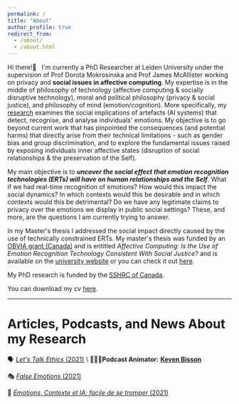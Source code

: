 ```yaml
---
permalink: /
title: "About"
author_profile: true
redirect_from: 
  - /about/
  - /about.html
---
```


Hi there!👋 &nbsp;   I'm currently a PhD Researcher at Leiden University under the supervision of Prof Dorota Mokrosinska and Prof James McAllister working on privacy and **social issues in affective computing**. My expertise is in the middle of philosophy of technology (affective computing & socially disruptive technology), moral and political philosophy (privacy & social justice), and philosophy of mind (emotion/cognition). More specifically, my [research](https://www.universiteitleiden.nl/en/staffmembers/alexandra-pregent#tab-1) examines the social implications of artefacts (AI systems) that detect, recognise, and analyse individuals' emotions. My objective is to go beyond current work that has pinpointed the consequences (and potential harms) that directly arise from their technical limitations - such as gender bias and group discrimination, and to explore the fundamental issues raised by exposing individuals inner affective states (disruption of social relationships & the preservation of the Self).

My main objective is to ***uncover the social effect that emotion recognition technologies (ERTs) will have on human relationships and the Self***. What if we had real-time recognition of emotions? How would this impact the social dynamics? In which contexts would this be desirable and in which contexts would this be detrimental? Do we have any legitimate claims to privacy over the emotions we display in public social settings? These, and more, are the questions I am currently trying to answer. 

In my Master's thesis I addressed the social impact directly caused by the use of technically constrained ERTs. My master's thesis was funded by an [OBVIA grant (Canada)](https://www.obvia.ca/actualites/felicitations-aux-laureates-du-programme-de-bourses-dappui-la-releve-2020) and is entitled *Affective Computing: Is the Use of Emotion Recognition Technology Consistent With Social Justice?* and is available on the [university website](https://www.fp.ulaval.ca/recherche/theses-et-memoires?titre=Informatique+affective%3A+L%E2%80%99utilisation+des+syst%C3%A8mes+de+reconnaissance+des+%C3%A9motions+est-elle+en+coh%C3%A9rence+avec+la+justice+sociale&type=All&etat=All&annee=All) or you can check it out [here](https://www.researchgate.net/publication/375600779_Informatique_affective_L'utilisation_des_systemes_de_reconnaissance_des_emotions_est-elle_en_coherence_avec_la_justice_sociale).

My PhD research is funded by the [SSHRC of Canada](https://www.sshrc-crsh.gc.ca/results-resultats/recipients-recipiendaires/2020/cgs_doctoral-besc_doctorat-eng.aspx).

You can download my cv [here](https://AlexandraPregent.github.io/files/CV31_03_2024.pdf).

---  



# Articles, Podcasts, and News About my Research

🗣️ [*Let's Talk Ethics* (2021)](https://www.youtube.com/watch?v=_szyyVoG5bs)  \  🧔🏻‍♂️**Podcast Animator:** **[Keven Bisson](https://www.kevenbisson.com/)**

🎭 [*False Emotions* (2021)](https://www.fp.ulaval.ca/actualites/alexandra-pregent-etudiante-a-la-maitrise-en-philosophie-a-presente-ses-travaux-dans-le-cadre-de-la-semaine-numeriqc)

🤖 [*Émotions, Contexte et IA: facile de se tromper* (2021)](https://cursus.edu/fr/22736/emotions-contexte-et-ia-facile-de-se-tromper) 

